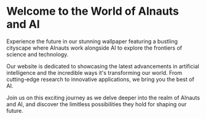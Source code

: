 <!--
Write me markdown content of website with wallpaper:

"A futuristic cityscape where AInauts work alongside AI to push the boundaries of science and technology."

The header of the page should not be copy of the text but rather a real content of the website which is using this wallpaper.
-->

<!--font:Montserrat-->

# Welcome to the World of AInauts and AI

Experience the future in our stunning wallpaper featuring a bustling cityscape where AInauts work alongside AI to explore the frontiers of science and technology. 

Our website is dedicated to showcasing the latest advancements in artificial intelligence and the incredible ways it's transforming our world. From cutting-edge research to innovative applications, we bring you the best of AI.

Join us on this exciting journey as we delve deeper into the realm of AInauts and AI, and discover the limitless possibilities they hold for shaping our future.
